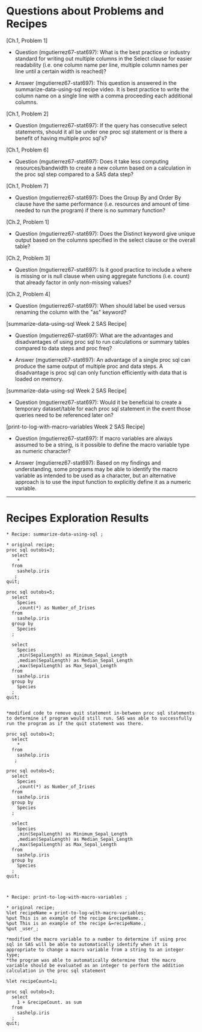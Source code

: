 
# Questions about Problems and Recipes

[Ch.1, Problem 1]
* Question (mgutierrez67-stat697): What is the best practice or industry standard for writing out multiple columns in the Select clause for easier readability (i.e. one column name per line, multiple column names per line until a certain width is reached)?
- Answer (mgutierrez67-stat697): This question is answered in the summarize-data-using-sql recipe video. It is best practice to write the column name on a single line with a comma proceeding each additional columns.

[Ch.1, Problem 2]
* Question (mgutierrez67-stat697): If the query has consecutive select statements, should it all be under one proc sql statement or is there a benefit of having multiple proc sql's?

[Ch.1, Problem 6]
* Question (mgutierrez67-stat697): Does it take less computing resources/bandwidth to create a new column based on a calculation in the proc sql step compared to a SAS data step?

[Ch.1, Problem 7]
* Question (mgutierrez67-stat697): Does the Group By and Order By clause have the same performance (i.e. resources and amount of time needed to run the program) if there is no summary function? 

[Ch.2, Problem 1]
* Question (mgutierrez67-stat697): Does the Distinct keyword give unique output based on the columns specified in the select clause or the overall table? 

[Ch.2, Problem 3]
* Question (mgutierrez67-stat697): Is it good practice to include a where is missing or is null clause when using aggregate functions (i.e. count) that already factor in only non-missing values?

[Ch.2, Problem 4]
* Question (mgutierrez67-stat697): When should label be used versus renaming the column with the "as" keyword? 

[summarize-data-using-sql Week 2 SAS Recipe]
* Question (mgutierrez67-stat697): What are the advantages and disadvantages of using proc sql to run calculations or summary tables compared to data steps and proc freq?
- Answer (mgutierrez67-stat697): An advantage of a single proc sql can produce the same output of multiple proc and data steps. A disadvantage is proc sql can only function efficiently with data that is loaded on memory.

[summarize-data-using-sql Week 2 SAS Recipe]
* Question (mgutierrez67-stat697): Would it be beneficial to create a temporary dataset/table for each proc sql statement in the event those queries need to be referenced later on?

[print-to-log-with-macro-variables Week 2 SAS Recipe]
* Question (mgutierrez67-stat697): If macro variables are always assumed to be a string, is it possible to define the macro variable type as numeric character?
- Answer (mgutierrez67-stat697): Based on my findings and understanding, some programs may be able to identify the macro variable as intended to be used as a character, but an alternative approach is to use the input function to explicitly define it as a numeric variable.

***



# Recipes Exploration Results


```
* Recipe: summarize-data-using-sql ;

* original recipe;
proc sql outobs=3;
  select 
    *
  from
    sashelp.iris
   ;
quit;

proc sql outobs=5;
  select
    Species
    ,count(*) as Number_of_Irises
  from
    sashelp.iris
  group by 
    Species
  ;
  
  select 
    Species
    ,min(SepalLength) as Minimum_Sepal_Length
    ,median(SepalLength) as Median_Sepal_Length
    ,max(SepalLength) as Max_Sepal_Length
  from 
    sashelp.iris
  group by
    Species
  ;
quit;
  

*modified code to remove quit statement in-between proc sql statements to determine if program would still run. SAS was able to successfully run the program as if the quit statement was there.

proc sql outobs=3;
  select 
    *
  from
    sashelp.iris
   ;

proc sql outobs=5;
  select
    Species
    ,count(*) as Number_of_Irises
  from
    sashelp.iris
  group by 
    Species
  ;
  
  select 
    Species
    ,min(SepalLength) as Minimum_Sepal_Length
    ,median(SepalLength) as Median_Sepal_Length
    ,max(SepalLength) as Max_Sepal_Length
  from 
    sashelp.iris
  group by
    Species
  ;
quit;



* Recipe: print-to-log-with-macro-variables ;

* original recipe;
%let recipeName = print-to-log-with-macro-variables;
%put This is an example of the recipe &recipeName.;
%put This is an example of the recipe &=recipeName.;
%put _user_;

*modified the macro variable to a number to determine if using proc sql in SAS will be able to automatically identify when it is appropriate to change a macro variable from a string to an integer type;
*the program was able to automatically determine that the macro variable should be evaluated as an integer to perform the addition calculation in the proc sql statement

%let recipeCount=1;

proc sql outobs=3;
  select 
    1 + &recipeCount. as sum
  from 
    sashelp.iris
  ;
quit;

```
